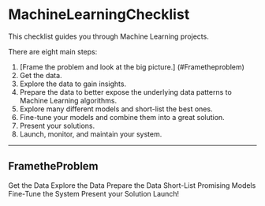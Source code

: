 # MachineLearningChecklist
This checklist guides you through Machine Learning projects.

There are eight main steps:

1. [Frame the problem and look at the big picture.] (#Frametheproblem)
2. Get the data.
3. Explore the data to gain insights.
4. Prepare the data to better expose the underlying data patterns to Machine Learning algorithms.
5. Explore many different models and short-list the best ones.
6. Fine-tune your models and combine them into a great solution.
7. Present your solutions.
8. Launch, monitor, and maintain your system.

---

## FrametheProblem 
Get the Data 
Explore the Data 
Prepare the Data
Short-List Promising Models
Fine-Tune the System
Present your Solution
Launch!
